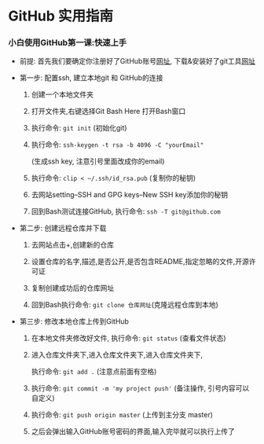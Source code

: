 # GitHub 实用指南

### 小白使用GitHub第一课:快速上手

* 前提: 首先我们要确定你注册好了GitHub账号[网址](https://github.com/),  下载&安装好了git工具[网址](https://git-scm.com/)

* 第一步: 配置ssh, 建立本地git 和 GitHub的连接

  1. 创建一个本地文件夹

  2. 打开文件夹,右键选择Git Bash Here 打开Bash窗口

  3. 执行命令: `git init`  (初始化git)

  4. 执行命令: `ssh-keygen -t rsa -b 4096 -C "yourEmail"` 

      (生成ssh key, 注意引号里面改成你的email)

  5. 执行命令: `clip < ~/.ssh/id_rsa.pub`   (复制你的秘钥)

  6. 去网站setting–SSH and GPG keys–New SSH key添加你的秘钥
  
  7. 回到Bash测试连接GitHub, 执行命令: `ssh -T git@github.com`

* 第二步:  创建远程仓库并下载

  1. 去网站点击+,创建新的仓库
  
  2. 设置仓库的名字,描述,是否公开,是否包含README,指定忽略的文件,开源许可证
  
  3. 复制创建成功后的仓库网址
  
  4. 回到Bash执行命令: `git clone 仓库网址`(克隆远程仓库到本地)

* 第三步:  修改本地仓库上传到GitHub
  
  1. 在本地文件夹修改好文件, 执行命令: `git status` (查看文件状态)
   
  2. 进入仓库文件夹下,进入仓库文件夹下,进入仓库文件夹下,
     
     执行命令: `git add .` (注意点前面有空格)

  3. 执行命令: `git commit -m 'my project push'` (备注操作, 引号内容可以自定义)
  
  4. 执行命令: `git push origin master` (上传到主分支 master)
  
  5. 之后会弹出输入GitHub账号密码的界面,输入完毕就可以执行上传了 



